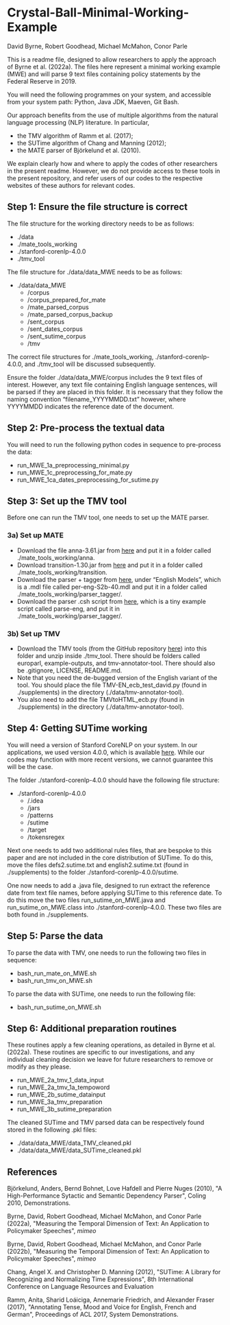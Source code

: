 # Crystal-Ball-Minimal-Working-Example

David Byrne, Robert Goodhead, Michael McMahon, Conor Parle

This is a readme file, designed to allow researchers to apply the approach of Byrne et al. (2022a). The files here represent a minimal working example (MWE) and will parse 9 text files containing policy statements by the Federal Reserve in 2019.

You will need the following programmes on your system, and accessible from your system path: Python, Java JDK, Maeven, Git Bash.

Our approach benefits from the use of multiple algorithms from the natural language processing (NLP) literature. In particular,

- the TMV algorithm of Ramm et al. (2017);
- the SUTime algorithm of Chang and Manning (2012);
- the MATE parser of Björkelund et al. (2010).

We explain clearly how and where to apply the codes of other researchers in the present readme. However, we do not provide access to these tools in the present repository, and refer users of our codes to the respective websites of these authors for relevant codes.

## Step 1: Ensure the file structure is correct

The file structure for the working directory needs to be as follows:
-	./data
-	./mate_tools_working
-	./stanford-corenlp-4.0.0
-	./tmv_tool

The file structure for ./data/data_MWE needs to be as follows:
- ./data/data_MWE
  - /corpus
  - /corpus_prepared_for_mate
  - /mate_parsed_corpus
  - /mate_parsed_corpus_backup
  - /sent_corpus
  - /sent_dates_corpus
  - /sent_sutime_corpus
  - /tmv

The correct file structures for ./mate_tools_working, ./stanford-corenlp-4.0.0, and ./tmv_tool will be discussed subsequently.

Ensure the folder ./data/data_MWE/corpus includes the 9 text files of interest. However, any text file containing English language sentences, will be parsed if they are placed in this folder. It is necessary that they follow the naming convention “filename_YYYYMMDD.txt” however, where YYYYMMDD indicates the reference date of the document.

## Step 2: Pre-process the textual data

You will need to run the following python codes in sequence to pre-process the data:
-	run_MWE_1a_preprocessing_minimal.py
-	run_MWE_1c_preprocessing_for_mate.py
-	run_MWE_1ca_dates_preprocessing_for_sutime.py

## Step 3: Set up the TMV tool

Before one can run the TMV tool, one needs to set up the MATE parser.

### 3a) Set up MATE

-	Download the file anna-3.61.jar from [here](https://code.google.com/archive/p/mate-tools/downloads) and put it in a folder called ./mate_tools_working/anna.
-	Download transition-1.30.jar from [here](https://code.google.com/archive/p/mate-tools/wikis/ParserAndModels.wiki) and put it in a folder called ./mate_tools_working/transition.
-	Download the parser + tagger from [here](https://code.google.com/archive/p/mate-tools/wikis/ParserAndModels.wiki), under “English Models”, which is a .mdl file called per-eng-S2b-40.mdl and put it in a folder called ./mate_tools_working/parser_tagger/.
-	Download the parser .csh script from [here](https://code.google.com/archive/p/mate-tools/wikis/ParserAndModels.wiki), which is a tiny example script called parse-eng, and put it in ./mate_tools_working/parser_tagger/.

### 3b) Set up TMV

-	Download the TMV tools (from the GitHub repository [here](https://github.com/aniramm/tmv-annotator)) into this folder and unzip inside ./tmv_tool. There should be folders called europarl, example-outputs, and tmv-annotator-tool. There should also be .gitignore, LICENSE, README.md.
-	Note that you need the de-bugged version of the English variant of the tool. You should place the file TMV-EN_ecb_test_david.py (found in ./supplements) in the directory (./data/tmv-annotator-tool).
-	You also need to add the file TMVtoHTML_ecb.py (found in ./supplements) in the directory (./data/tmv-annotator-tool).

## Step 4: Getting SUTime working

You will need a version of Stanford CoreNLP on your system. In our applications, we used version 4.0.0, which is available [here](https://stanfordnlp.github.io/CoreNLP/history.html). While our codes may function with more recent versions, we cannot guarantee this will be the case.

The folder ./stanford-corenlp-4.0.0 should have the following file structure:
- ./stanford-corenlp-4.0.0
   - /.idea
   - /jars
   - /patterns
   - /sutime
   - /target
   - /tokensregex

Next one needs to add two additional rules files, that are bespoke to this paper and are not included in the core distribution of SUTime. To do this, move the files defs2.sutime.txt and english2.sutime.txt (found in ./supplements) to the folder ./stanford-corenlp-4.0.0/sutime.

One now needs to add a .java file, designed to run extract the reference date from text file names, before applying SUTime to this reference date. To do this move the two files run_sutime_on_MWE.java and run_sutime_on_MWE.class into ./stanford-corenlp-4.0.0. These two files are both found in ./supplements.

## Step 5: Parse the data

To parse the data with TMV, one needs to run the following two files in sequence:
-	bash_run_mate_on_MWE.sh
-	bash_run_tmv_on_MWE.sh

To parse the data with SUTime, one needs to run the following file:
-	bash_run_sutime_on_MWE.sh

## Step 6: Additional preparation routines

These routines apply a few cleaning operations, as detailed in Byrne et al. (2022a). These routines are specific to our investigations, and any individual cleaning decision we leave for future researchers to remove or modify as they please.
-	run_MWE_2a_tmv_1_data_input 
-	run_MWE_2a_tmv_1a_tempoword
-	run_MWE_2b_sutime_datainput
-	run_MWE_3a_tmv_preparation
-	run_MWE_3b_sutime_preparation

The cleaned SUTime and TMV parsed data can be respectively found stored in the following .pkl files:
-	./data/data_MWE/data_TMV_cleaned.pkl
-	./data/data_MWE/data_SUTime_cleaned.pkl

## References

Björkelund, Anders, Bernd Bohnet, Love Hafdell and Pierre Nuges (2010), "A High-Performance Sytactic and Semantic Dependency Parser", Coling 2010, Demonstrations.

Byrne, David, Robert Goodhead, Michael McMahon, and Conor Parle (2022a), "Measuring the Temporal Dimension of Text: An Application to Policymaker Speeches", *mimeo*

Byrne, David, Robert Goodhead, Michael McMahon, and Conor Parle (2022b), "Measuring the Temporal Dimension of Text: An Application to Policymaker Speeches", *mimeo*

Chang, Angel X. and Christopher D. Manning (2012), "SUTime: A Library for Recognizing and Normalizing Time Expressions", 8th International Conference on Language Resources and Evaluation

Ramm, Anita, Sharid Loáiciga, Annemarie Friedrich, and Alexander Fraser (2017), "Annotating Tense, Mood and Voice for English, French and German", Proceedings of ACL 2017, System Demonstrations.
